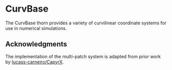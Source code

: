 # CurvBase

The CurvBase thorn provides a variety of curvilinear coordinate systems for use in numerical simulations.

## Acknowledgments

The implementation of the multi-patch system is adapted from prior work by [lucass-carneiro/CapyrX](https://github.com/lucass-carneiro/CapyrX).

